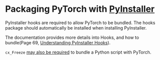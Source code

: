 # Packaging PyTorch with [PyInstaller](https://github.com/pyinstaller/pyinstaller-hooks-contrib)

PyInstaller hooks are required to allow PyTorch to be bundled. The hooks package should automatically be installed when installing PyInstaller.

The documentation provides more details into Hooks, and how to bundle(Page 69, [Understanding PyInstaller Hooks](https://readthedocs.org/projects/pyinstaller/downloads/pdf/latest/)).

`cx_Freeze` [may also be required](https://stackoverflow.com/questions/41570359/how-can-i-convert-a-py-to-exe-for-python) to bundle a Python script with PyTorch.
